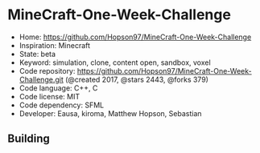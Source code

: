 # MineCraft-One-Week-Challenge

- Home: https://github.com/Hopson97/MineCraft-One-Week-Challenge
- Inspiration: Minecraft
- State: beta
- Keyword: simulation, clone, content open, sandbox, voxel
- Code repository: https://github.com/Hopson97/MineCraft-One-Week-Challenge.git (@created 2017, @stars 2443, @forks 379)
- Code language: C++, C
- Code license: MIT
- Code dependency: SFML
- Developer: Eausa, kiroma, Matthew Hopson, Sebastian

## Building
